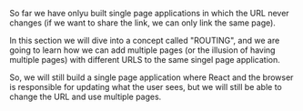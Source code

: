 So far we have onlyu built single page applications in which the URL never changes (if we want to share the link, we can only link the same page).

In this section we will dive into a concept called "ROUTING", and we are going to learn how we can add multiple pages (or the illusion of having multiple pages) with different URLS to the same singel page application.

So, we will still build a single page application where React and the browser is responsible for updating what the user sees, but we will still be able to change the URL and use multiple pages.